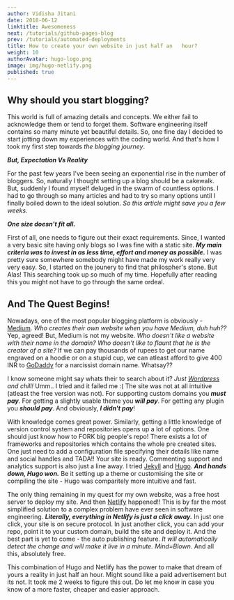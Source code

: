 ```yaml
---
author: Vidisha Jitani
date: 2018-06-12
linktitle: Awesomeness
next: /tutorials/github-pages-blog
prev: /tutorials/automated-deployments
title: How to create your own website in just half an   hour?
weight: 10
authorAvatar: hugo-logo.png
image: img/hugo-netlify.png
published: true
---
```

## Why should you start blogging?

This world is full of amazing details and concepts. We either fail to acknowledge them or tend to forget them. Software engineering itself contains so many minute yet beautiful details. So, one fine day I decided to start jotting down my experiences with the coding world. And that's how I took my first step towards _the blogging journey_. 

_**But, Expectation Vs Reality**_

For the past few years I've been seeing an exponential rise in the number of bloggers. So, naturally I thought setting up a blog should be a cakewalk. But, suddenly I found myself deluged in the swarm of countless options. I had to go through so many articles and had to try so many options until I finally boiled down to the ideal solution. _So this article might save you a few weeks._

**_One size doesn't fit all._**

First of all, one needs to figure out their exact requirements. Since, I wanted a very basic site having only blogs so I was fine with a static site. **_My main criteria was to invest in as less time, effort and money as possible._** I was pretty sure somewhere somebody might have made my work really very very easy. So, I started on the jounery to find that philospher's stone. But Alas! This searching took up so much of my time. Hopefully after reading this you might not have to go through the same ordeal.  

## And The Quest Begins!

Nowadays, one of the most popular blogging platform is obviously - [Medium](https://medium.com/). _Who creates their own website when you have Medium, duh huh??_ Yep, agreed! But, Medium is not my website. _Who doesn't like a website with their name in the domain?_ _Who doesn't like to flaunt that he is the creator of a site?_ If we can pay thousands of rupees to get our name engraved on a hoodie or on a stupid cup, we can atleast afford to give 400 INR to [GoDaddy](https://in.godaddy.com/) for a narcissist domain name. Whatsay??  


I know someone might say whats their to search about it? _Just [Wordpress](https://wordpress.com/) and chill!_ Umm.. I tried and it failed me :( The site was not at all intuitive (atleast the free version was not). For supporting custom domains you **_must pay_**. For getting a slightly usable theme you _**will pay**_. For getting any plugin you **_should pay_**. And obviously, **_I didn't pay_**!


With knowledge comes great power. Similarly, getting a little knowledge of version control system and repositories opens up a lot of options. One should just know how to FORK big people's repo! There exists a lot of frameworks and repositories which contains the whole pre created sites. One just need to add a configuration file specifying their details like name and social handles and TADA!! Your site is ready. Commenting support and analytics support is also just a line away. I tried [Jekyll](https://jekyllrb.com/) and [Hugo](https://gohugo.io/). **_And hands down, Hugo won._** Be it setting up a theme or customising the site or compiling the site - Hugo was comparitely more intuitive and fast. 


The only thing remaining in my quest for my own website, was a free host server to deploy my site. And then [Netlify](https://www.netlify.com/) happened!! This is by far the most simplified solution to a complex problem have ever seen in software engineering. **_Literally, everything in Netlify is just a click away._** In just one click, your site is on secure protocol. In just another click, you can add your repo, point it to your custom domain, build the site and deploy it. And the best part is yet to come - the auto publishing feature. _It will automatically detect the change and will make it live in a minute. Mind=Blown._ And all this, absolutely free.

This combination of Hugo and Netlify has the power to make that dream of yours a reality in just half an hour. Might sound like a paid advertisement but its not. It took me 2 weeks to figure this out. Do let me know in case you know of a more faster, cheaper and easier approach.
